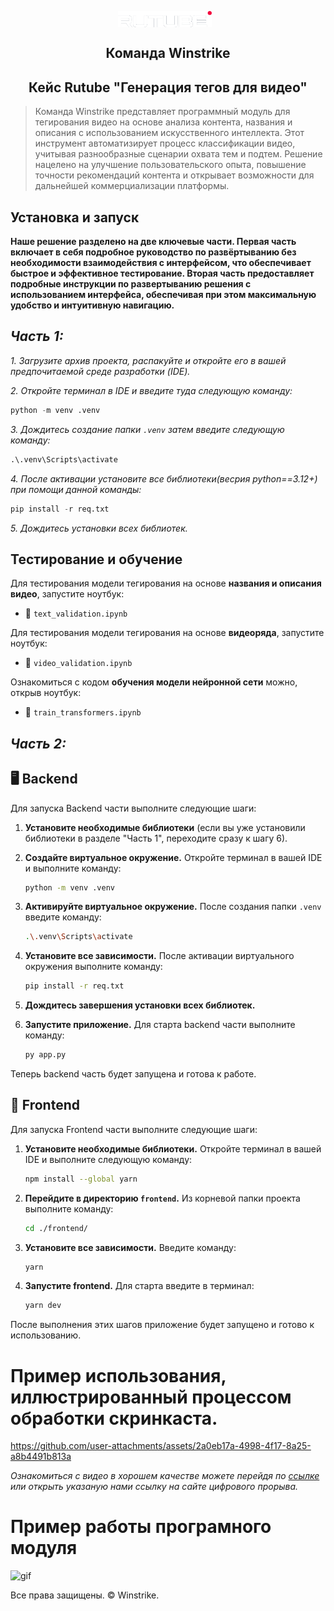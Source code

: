 
<p align="center">
    <img src="./logo.png" alt="Логотип проекта" width="150" style="display: inline-block; vertical-align: middle; margin-right: 10px;"/>  <br/>
     <H2 align="center">Команда Winstrike</H2> 
    <H2 align="center">Кейс Rutube "Генерация тегов для видео"</H2> 
</p>

> Команда Winstrike представляет программный модуль для тегирования видео на основе анализа контента, названия и описания с использованием искусственного интеллекта. Этот инструмент автоматизирует процесс классификации видео, учитывая разнообразные сценарии охвата тем и подтем. Решение нацелено на улучшение пользовательского опыта, повышение точности рекомендаций контента и открывает возможности для дальнейшей коммерциализации платформы.


## Установка и запуск

**Наше решение разделено на две ключевые части. Первая часть включает в себя подробное руководство по развёртыванию без необходимости взаимодействия с интерфейсом, что обеспечивает быстрое и эффективное тестирование. Вторая часть предоставляет подробные инструкции по развертыванию решения с использованием интерфейса, обеспечивая при этом максимальную удобство и интуитивную навигацию.**

***Часть 1:***
----------

*1. Загрузите архив проекта, распакуйте и откройте его в вашей предпочитаемой среде разработки (IDE).* 

*2. Откройте терминал в IDE и введите туда следующую команду:* 

```python
python -m venv .venv
```
*3. Дождитесь создание папки `.venv` затем введите следующую команду:*

```python
.\.venv\Scripts\activate
```
*4. После активации установите все библиотеки(весрия python==3.12+) при помощи данной команды:*

```python
pip install -r req.txt
```
*5. Дождитесь установки всех библиотек.*

## Тестирование и обучение

Для тестирования модели тегирования на основе **названия и описания видео**, запустите ноутбук:

- 📄 `text_validation.ipynb`

Для тестирования модели тегирования на основе **видеоряда**, запустите ноутбук:

- 🎥 `video_validation.ipynb`

Ознакомиться с кодом **обучения модели нейронной сети** можно, открыв ноутбук:

- 🧠 `train_transformers.ipynb`


***Часть 2:***
----------

## 🖥️ Backend

Для запуска Backend части выполните следующие шаги:

1. **Установите необходимые библиотеки** (если вы уже установили библиотеки в разделе "Часть 1", переходите сразу к шагу 6).

2. **Создайте виртуальное окружение.** Откройте терминал в вашей IDE и выполните команду:

    ```bash
    python -m venv .venv
    ```

3. **Активируйте виртуальное окружение.** После создания папки `.venv` введите команду:

    ```bash
    .\.venv\Scripts\activate
    ```

4. **Установите все зависимости.** После активации виртуального окружения выполните команду:

    ```bash
    pip install -r req.txt
    ```

5. **Дождитесь завершения установки всех библиотек.**

6. **Запустите приложение.** Для старта backend части выполните команду:

    ```bash
    py app.py
    ```

Теперь backend часть будет запущена и готова к работе.


## 🚀 Frontend

Для запуска Frontend части выполните следующие шаги:

1. **Установите необходимые библиотеки.** Откройте терминал в вашей IDE и выполните следующую команду:

    ```bash
    npm install --global yarn
    ```

2. **Перейдите в директорию `frontend`.** Из корневой папки проекта выполните команду:

    ```bash
    cd ./frontend/
    ```

3. **Установите все зависимости.** Введите команду:

    ```bash
    yarn
    ```

4. **Запустите frontend.** Для старта введите в терминал:

    ```bash
    yarn dev
    ```

После выполнения этих шагов приложение будет запущено и готово к использованию.


# Пример использования, иллюстрированный процессом обработки скринкаста.


https://github.com/user-attachments/assets/2a0eb17a-4998-4f17-8a25-a8b4491b813a


*Ознакомиться с видео в хорошем качестве можете перейдя по [ссылке](https://disk.yandex.ru/i/5YWgpb6LjG-fjw) или открыть указаную нами ссылку на сайте цифрового прорыва.*

# Пример работы програмного модуля

![gif](https://github.com/user-attachments/assets/cdd8eec4-8f7d-4ede-a1a3-b8bba3756cee)





Все права защищены. &copy; Winstrike.
